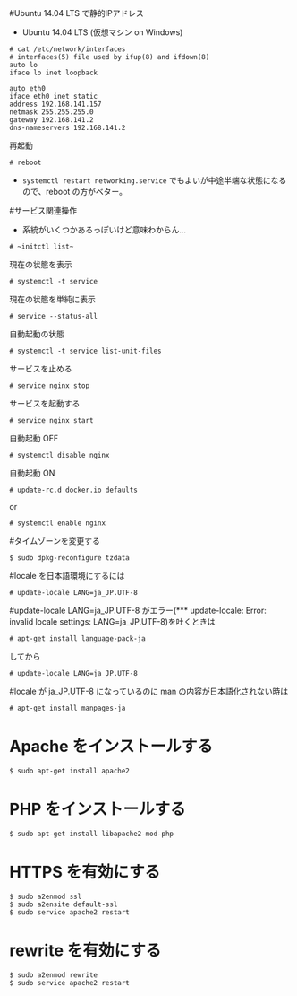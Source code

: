 #Ubuntu 14.04 LTS で静的IPアドレス

- Ubuntu 14.04 LTS (仮想マシン on Windows)

```
# cat /etc/network/interfaces
# interfaces(5) file used by ifup(8) and ifdown(8)
auto lo
iface lo inet loopback

auto eth0
iface eth0 inet static
address 192.168.141.157
netmask 255.255.255.0
gateway 192.168.141.2
dns-nameservers 192.168.141.2
```

再起動

```
# reboot 
```

- `systemctl restart networking.service` でもよいが中途半端な状態になるので、reboot の方がベター。


















#サービス関連操作

- 系統がいくつかあるっぽいけど意味わからん...

```
# ~initctl list~
```

現在の状態を表示

```
# systemctl -t service
```

現在の状態を単純に表示

```
# service --status-all
```

自動起動の状態

```
# systemctl -t service list-unit-files
```

サービスを止める

```
# service nginx stop
```

サービスを起動する

```
# service nginx start
```

自動起動 OFF

```
# systemctl disable nginx
```

自動起動 ON

```
# update-rc.d docker.io defaults
```
or

```
# systemctl enable nginx
```





















#タイムゾーンを変更する

```
$ sudo dpkg-reconfigure tzdata
```


















#locale を日本語環境にするには

```
# update-locale LANG=ja_JP.UTF-8
```

#update-locale LANG=ja_JP.UTF-8 がエラー(*** update-locale: Error: invalid locale settings:  LANG=ja_JP.UTF-8)を吐くときは

```
# apt-get install language-pack-ja
```

してから

```
# update-locale LANG=ja_JP.UTF-8
```





#locale が ja_JP.UTF-8 になっているのに man の内容が日本語化されない時は

```
# apt-get install manpages-ja
```



# Apache をインストールする

```
$ sudo apt-get install apache2
```

# PHP をインストールする

```
$ sudo apt-get install libapache2-mod-php
```

# HTTPS を有効にする

```
$ sudo a2enmod ssl
$ sudo a2ensite default-ssl
$ sudo service apache2 restart
```

# rewrite を有効にする

```
$ sudo a2enmod rewrite
$ sudo service apache2 restart
```
